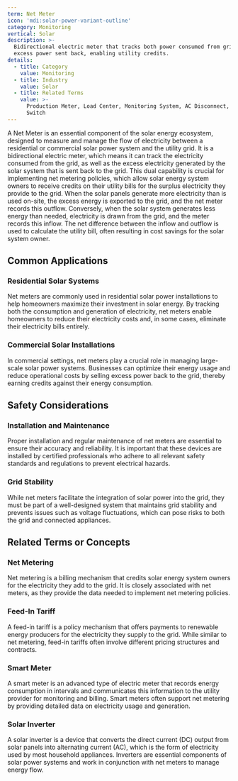 ```yaml
---
term: Net Meter
icon: 'mdi:solar-power-variant-outline'
category: Monitoring
vertical: Solar
description: >-
  Bidirectional electric meter that tracks both power consumed from grid and
  excess power sent back, enabling utility credits.
details:
  - title: Category
    value: Monitoring
  - title: Industry
    value: Solar
  - title: Related Terms
    value: >-
      Production Meter, Load Center, Monitoring System, AC Disconnect, Transfer
      Switch
---
```

A Net Meter is an essential component of the solar energy ecosystem, designed to measure and manage the flow of electricity between a residential or commercial solar power system and the utility grid. It is a bidirectional electric meter, which means it can track the electricity consumed from the grid, as well as the excess electricity generated by the solar system that is sent back to the grid. This dual capability is crucial for implementing net metering policies, which allow solar energy system owners to receive credits on their utility bills for the surplus electricity they provide to the grid. When the solar panels generate more electricity than is used on-site, the excess energy is exported to the grid, and the net meter records this outflow. Conversely, when the solar system generates less energy than needed, electricity is drawn from the grid, and the meter records this inflow. The net difference between the inflow and outflow is used to calculate the utility bill, often resulting in cost savings for the solar system owner.

## Common Applications

### Residential Solar Systems
Net meters are commonly used in residential solar power installations to help homeowners maximize their investment in solar energy. By tracking both the consumption and generation of electricity, net meters enable homeowners to reduce their electricity costs and, in some cases, eliminate their electricity bills entirely.

### Commercial Solar Installations
In commercial settings, net meters play a crucial role in managing large-scale solar power systems. Businesses can optimize their energy usage and reduce operational costs by selling excess power back to the grid, thereby earning credits against their energy consumption.

## Safety Considerations

### Installation and Maintenance
Proper installation and regular maintenance of net meters are essential to ensure their accuracy and reliability. It is important that these devices are installed by certified professionals who adhere to all relevant safety standards and regulations to prevent electrical hazards.

### Grid Stability
While net meters facilitate the integration of solar power into the grid, they must be part of a well-designed system that maintains grid stability and prevents issues such as voltage fluctuations, which can pose risks to both the grid and connected appliances.

## Related Terms or Concepts

### Net Metering
Net metering is a billing mechanism that credits solar energy system owners for the electricity they add to the grid. It is closely associated with net meters, as they provide the data needed to implement net metering policies.

### Feed-In Tariff
A feed-in tariff is a policy mechanism that offers payments to renewable energy producers for the electricity they supply to the grid. While similar to net metering, feed-in tariffs often involve different pricing structures and contracts.

### Smart Meter
A smart meter is an advanced type of electric meter that records energy consumption in intervals and communicates this information to the utility provider for monitoring and billing. Smart meters often support net metering by providing detailed data on electricity usage and generation.

### Solar Inverter
A solar inverter is a device that converts the direct current (DC) output from solar panels into alternating current (AC), which is the form of electricity used by most household appliances. Inverters are essential components of solar power systems and work in conjunction with net meters to manage energy flow.
